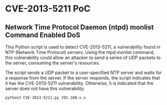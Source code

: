 # CVE-2013-5211 PoC
## Network Time Protocol Daemon (ntpd) monlist Command Enabled DoS

This Python script is used to detect CVE-2013-5211, a vulnerability found in NTP (Network Time Protocol) servers. Using the ntpd monlist command, this vulnerability could allow an attacker to send a series of UDP packets to the server, consuming the server's resources.

The script sends a UDP packet to a user-specified NTP server and waits for a response from the server. If the server responds, the script indicates that it has the CVE-2013-5211 vulnerability. Otherwise, it is indicated that the server does not have this vulnerability.

```console
python3 CVE-2013-5211.py 192.168.x.x
```
